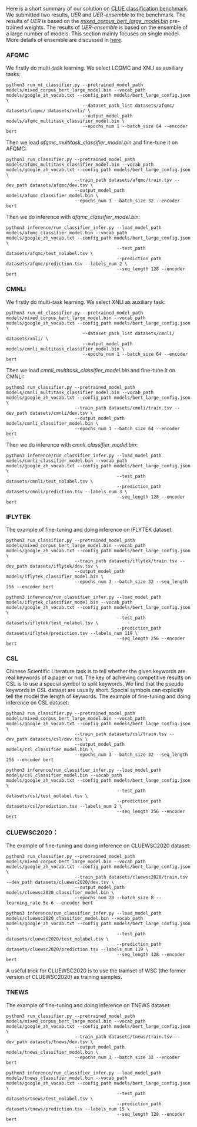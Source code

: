 Here is a short summary of our solution on [CLUE classification benchmark](https://www.cluebenchmarks.com/classification.html). We submitted two results, *UER* and *UER-ensemble* to the benchmark. The results of *UER* is based on the [*mixed_corpus_bert_large_model.bin*](https://share.weiyun.com/5G90sMJ) pre-trained weights. The results of *UER-ensemble* is based on the ensemble of a large number of models. This section mainly focuses on single model. More details of ensemble are discussed in [here](https://github.com/dbiir/UER-py/wiki/SMP2020-EWECT).

### AFQMC
We firstly do multi-task learning. We select LCQMC and XNLI as auxiliary tasks:
```
python3 run_mt_classifier.py --pretrained_model_path models/mixed_corpus_bert_large_model.bin --vocab_path models/google_zh_vocab.txt --config_path models/bert_large_config.json \
                             --dataset_path_list datasets/afqmc/ datasets/lcqmc/ datasets/xnli/ \
                             --output_model_path models/afqmc_multitask_classifier_model.bin \
                             --epochs_num 1 --batch_size 64 --encoder bert
```
Then we load *afqmc_multitask_classifier_model.bin* and fine-tune it on AFQMC:
```
python3 run_classifier.py --pretrained_model_path models/afqmc_multitask_classifier_model.bin --vocab_path models/google_zh_vocab.txt --config_path models/bert_large_config.json \
                          --train_path datasets/afqmc/train.tsv --dev_path datasets/afqmc/dev.tsv \
                          --output_model_path models/afqmc_classifier_model.bin \
                          --epochs_num 3 --batch_size 32 --encoder bert
```
Then we do inference with *afqmc_classifier_model.bin*:
```
python3 inference/run_classifier_infer.py --load_model_path models/afqmc_classifier_model.bin --vocab_path models/google_zh_vocab.txt --config_path models/bert_large_config.json \
                                          --test_path datasets/afqmc/test_nolabel.tsv \
                                          --prediction_path datasets/afqmc/prediction.tsv --labels_num 2 \
                                          --seq_length 128 --encoder bert
```

### CMNLI
We firstly do multi-task learning. We select XNLI as auxiliary task:
```
python3 run_mt_classifier.py --pretrained_model_path models/mixed_corpus_bert_large_model.bin --vocab_path models/google_zh_vocab.txt --config_path models/bert_large_config.json \
                             --dataset_path_list datasets/cmnli/ datasets/xnli/ \
                             --output_model_path models/cmnli_multitask_classifier_model.bin \
                             --epochs_num 1 --batch_size 64 --encoder bert
```
Then we load *cmnli_multitask_classifier_model.bin* and fine-tune it on CMNLI:
```
python3 run_classifier.py --pretrained_model_path models/cmnli_multitask_classifier_model.bin --vocab_path models/google_zh_vocab.txt --config_path models/bert_large_config.json \
                          --train_path datasets/cmnli/train.tsv --dev_path datasets/cmnli/dev.tsv \
                          --output_model_path models/cmnli_classifier_model.bin \
                          --epochs_num 1 --batch_size 64 --encoder bert
```
Then we do inference with *cmnli_classifier_model.bin*:
```
python3 inference/run_classifier_infer.py --load_model_path models/cmnli_classifier_model.bin --vocab_path models/google_zh_vocab.txt --config_path models/bert_large_config.json \
                                          --test_path datasets/cmnli/test_nolabel.tsv \
                                          --prediction_path datasets/cmnli/prediction.tsv --labels_num 3 \
                                          --seq_length 128 --encoder bert
```

### IFLYTEK
The example of fine-tuning and doing inference on IFLYTEK dataset:
```
python3 run_classifier.py --pretrained_model_path models/mixed_corpus_bert_large_model.bin --vocab_path models/google_zh_vocab.txt --config_path models/bert_large_config.json \
                          --train_path datasets/iflytek/train.tsv --dev_path datasets/iflytek/dev.tsv \
                          --output_model_path models/iflytek_classifier_model.bin \
                          --epochs_num 3 --batch_size 32 --seq_length 256 --encoder bert

python3 inference/run_classifier_infer.py --load_model_path models/iflytek_classifier_model.bin --vocab_path models/google_zh_vocab.txt --config_path models/bert_large_config.json \
                                          --test_path datasets/iflytek/test_nolabel.tsv \
                                          --prediction_path datasets/iflytek/prediction.tsv --labels_num 119 \
                                          --seq_length 256 --encoder bert
```

### CSL
Chinese Scientific Literature task is to tell whether the given keywords are real keywords of a paper or not. The key of achieving competitive results on CSL is to use a special symbol to split keywords. We find that the pseudo keywords in CSL dataset are usually short. Special symbols can explicitly tell the model the length of keywords.
The example of fine-tuning and doing inference on CSL dataset:
```
python3 run_classifier.py --pretrained_model_path models/mixed_corpus_bert_large_model.bin --vocab_path models/google_zh_vocab.txt --config_path models/bert_large_config.json \
                          --train_path datasets/csl/train.tsv --dev_path datasets/csl/dev.tsv \
                          --output_model_path models/csl_classifier_model.bin \
                          --epochs_num 3 --batch_size 32 --seq_length 256 --encoder bert

python3 inference/run_classifier_infer.py --load_model_path models/csl_classifier_model.bin --vocab_path models/google_zh_vocab.txt --config_path models/bert_large_config.json \
                                          --test_path datasets/csl/test_nolabel.tsv \
                                          --prediction_path datasets/csl/prediction.tsv --labels_num 2 \
                                          --seq_length 256 --encoder bert
```

### CLUEWSC2020：
The example of fine-tuning and doing inference on CLUEWSC2020 dataset:
```
python3 run_classifier.py --pretrained_model_path models/mixed_corpus_bert_large_model.bin --vocab_path models/google_zh_vocab.txt --config_path models/bert_large_config.json \
                          --train_path datasets/cluewsc2020/train.tsv --dev_path datasets/cluewsc2020/dev.tsv \
                          --output_model_path models/cluewsc2020_classifier_model.bin \
                          --epochs_num 20 --batch_size 8 --learning_rate 5e-6 --encoder bert

python3 inference/run_classifier_infer.py --load_model_path models/cluewsc2020_classifier_model.bin --vocab_path models/google_zh_vocab.txt --config_path models/bert_large_config.json \
                                          --test_path datasets/cluewsc2020/test_nolabel.tsv \
                                          --prediction_path datasets/cluewsc2020/prediction.tsv --labels_num 119 \
                                          --seq_length 128 --encoder bert
```
A useful trick for CLUEWSC2020 is to use the trainset of WSC (the former version of CLUEWSC2020) as training samples.

### TNEWS
The example of fine-tuning and doing inference on TNEWS dataset:
```
python3 run_classifier.py --pretrained_model_path models/mixed_corpus_bert_large_model.bin --vocab_path models/google_zh_vocab.txt --config_path models/bert_large_config.json \
                          --train_path datasets/tnews/train.tsv --dev_path datasets/tnews/dev.tsv \
                          --output_model_path models/tnews_classifier_model.bin \
                          --epochs_num 3 --batch_size 32 --encoder bert

python3 inference/run_classifier_infer.py --load_model_path models/tnews_classifier_model.bin --vocab_path models/google_zh_vocab.txt --config_path models/bert_large_config.json \
                                          --test_path datasets/tnews/test_nolabel.tsv \
                                          --prediction_path datasets/tnews/prediction.tsv --labels_num 15 \
                                          --seq_length 128 --encoder bert
```